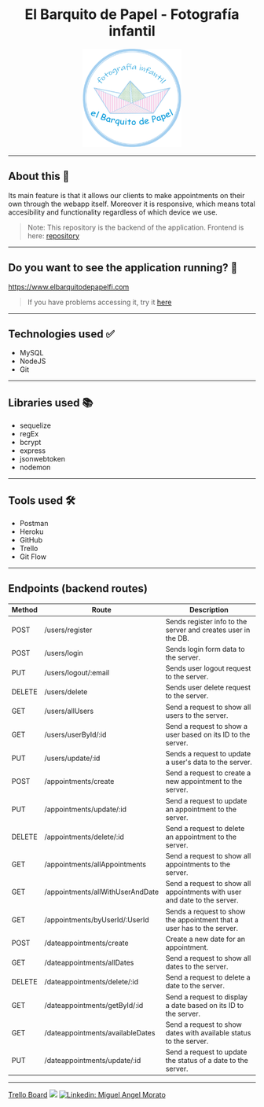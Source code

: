 <h1 align="center"> El Barquito de Papel - Fotografía infantil </h1>

<p align="center">
<img src="./img/logo3.png" alt="logo" width="200"/>
</p>

---

## About this 🤔
Its main feature is that it allows our clients to make appointments on their own through the webapp itself. Moreover it is responsive, which means total accesibility and functionality regardless of which device we use.
> Note: This repository is the backend of the application.
> Frontend is here: [repository](https://github.com/Cheroki84/webapp-photography-f)

---

## Do you want to see the application running? 🚀
 https://www.elbarquitodepapelfi.com
 > If you have problems accessing it, try it [here](https://webapp-photography-f.herokuapp.com/)

---

## Technologies used ✅
- MySQL
- NodeJS
- Git

---

## Libraries used 📚
- sequelize
- regEx
- bcrypt
- express
- jsonwebtoken
- nodemon

---

## Tools used  🛠️
- Postman
- Heroku
- GitHub
- Trello
- Git Flow

---

## Endpoints (backend routes)

| **Method** | **Route**                       | **Description**                                                                           |
| ---------- | ------------------------------- | ----------------------------------------------------------------------------------------- |
| POST       | /users/register                 | Sends register info to the server and creates user in the DB.                             |
| POST       | /users/login                    | Sends login form data to the server.                                                      |
| PUT        | /users/logout/:email            | Sends user logout request to the server.                                                  |
| DELETE     | /users/delete                   | Sends user delete request to the server.                                                  |
| GET        | /users/allUsers                 | Send a request to show all users to the server.                                           |
| GET        | /users/userById/:id             | Send a request to show a user based on its ID to the server.                              |
| PUT        | /users/update/:id               | Sends a request to update a user's data to the server.                                    |
| POST       | /appointments/create            | Send a request to create a new appointment to the server.                                 |
| PUT        | /appointments/update/:id        | Send a request to update an appointment to the server.                                    |
| DELETE     | /appointments/delete/:id        | Send a request to delete an appointment to the server.                                    |
| GET        | /appointments/allAppointments   | Send a request to show all appointments to the server.                                    |
| GET        | /appointments/allWithUserAndDate| Send a request to show all appointments with user and date to the server.                 |
| GET        | /appointments/byUserId/:UserId  | Sends a request to show the appointment that a user has to the server.                    |
| POST       | /dateappointments/create        | Create a new date for an appointment.                                                     |
| GET        | /dateappointments/allDates      | Send a request to show all dates to the server.                                           |
| DELETE     | /dateappointments/delete/:id    | Send a request to delete a date to the server.                                            |
| GET        | /dateappointments/getById/:id   | Send a request to display a date based on its ID to the server.                           |
| GET        | /dateappointments/availableDates| Send a request to show dates with available status to the server.                         |
| PUT        | /dateappointments/update/:id    | Send a request to update the status of a date to the server.                              |

---
[Trello Board](https://trello.com/b/bCUUWx7S/webapp-photography)
![](https://visitor-badge.glitch.me/badge?page_id=cheroki84.webapp-photography-b)
[![Linkedin: Miguel Angel Morato](https://img.shields.io/badge/-Click_Me!-blue?style=flat-square&logo=Linkedin&logoColor=white&link=https://www.linkedin.com/in/anmol-p-singh/)](https://www.linkedin.com/in/miguelangelmorato84/)